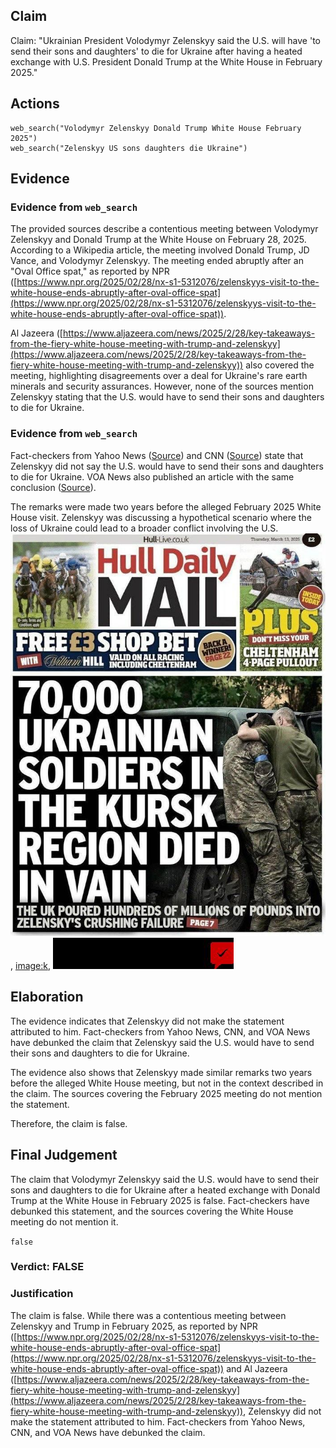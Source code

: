 ## Claim
Claim: "Ukrainian President Volodymyr Zelenskyy said the U.S. will have 'to send their sons and daughters' to die for Ukraine after having a heated exchange with U.S. President Donald Trump at the White House in February 2025."

## Actions
```
web_search("Volodymyr Zelenskyy Donald Trump White House February 2025")
web_search("Zelenskyy US sons daughters die Ukraine")
```

## Evidence
### Evidence from `web_search`
The provided sources describe a contentious meeting between Volodymyr Zelenskyy and Donald Trump at the White House on February 28, 2025. According to a Wikipedia article, the meeting involved Donald Trump, JD Vance, and Volodymyr Zelenskyy. The meeting ended abruptly after an "Oval Office spat," as reported by NPR ([https://www.npr.org/2025/02/28/nx-s1-5312076/zelenskyys-visit-to-the-white-house-ends-abruptly-after-oval-office-spat](https://www.npr.org/2025/02/28/nx-s1-5312076/zelenskyys-visit-to-the-white-house-ends-abruptly-after-oval-office-spat)).

Al Jazeera ([https://www.aljazeera.com/news/2025/2/28/key-takeaways-from-the-fiery-white-house-meeting-with-trump-and-zelenskyy](https://www.aljazeera.com/news/2025/2/28/key-takeaways-from-the-fiery-white-house-meeting-with-trump-and-zelenskyy)) also covered the meeting, highlighting disagreements over a deal for Ukraine's rare earth minerals and security assurances. However, none of the sources mention Zelenskyy stating that the U.S. would have to send their sons and daughters to die for Ukraine.


### Evidence from `web_search`
Fact-checkers from Yahoo News ([Source](https://www.yahoo.com/news/fact-check-zelenskyy-saying-us-120000537.html)) and CNN ([Source](https://www.cnn.com/2023/03/02/politics/fact-check-zelensky-americans-fighting-ukraine-video)) state that Zelenskyy did not say the U.S. would have to send their sons and daughters to die for Ukraine. VOA News also published an article with the same conclusion ([Source](https://www.voanews.com/a/no-zelenskyy-did-not-say-american-sons-and-daughters-will-have-to-die-in-ukraine/6993247.html)).

The remarks were made two years before the alleged February 2025 White House visit. Zelenskyy was discussing a hypothetical scenario where the loss of Ukraine could lead to a broader conflict involving the U.S. ![image 1](media/0.jpg), <image:k>, ![image 522](media/2025-08-06_17-47-1754502436-263202.jpg)


## Elaboration
The evidence indicates that Zelenskyy did not make the statement attributed to him. Fact-checkers from Yahoo News, CNN, and VOA News have debunked the claim that Zelenskyy said the U.S. would have to send their sons and daughters to die for Ukraine.

The evidence also shows that Zelenskyy made similar remarks two years before the alleged White House meeting, but not in the context described in the claim. The sources covering the February 2025 meeting do not mention the statement.

Therefore, the claim is false.


## Final Judgement
The claim that Volodymyr Zelenskyy said the U.S. would have to send their sons and daughters to die for Ukraine after a heated exchange with Donald Trump at the White House in February 2025 is false. Fact-checkers have debunked this statement, and the sources covering the White House meeting do not mention it.

`false`

### Verdict: FALSE

### Justification
The claim is false. While there was a contentious meeting between Zelenskyy and Trump in February 2025, as reported by NPR ([https://www.npr.org/2025/02/28/nx-s1-5312076/zelenskyys-visit-to-the-white-house-ends-abruptly-after-oval-office-spat](https://www.npr.org/2025/02/28/nx-s1-5312076/zelenskyys-visit-to-the-white-house-ends-abruptly-after-oval-office-spat)) and Al Jazeera ([https://www.aljazeera.com/news/2025/2/28/key-takeaways-from-the-fiery-white-house-meeting-with-trump-and-zelenskyy](https://www.aljazeera.com/news/2025/2/28/key-takeaways-from-the-fiery-white-house-meeting-with-trump-and-zelenskyy)), Zelenskyy did not make the statement attributed to him. Fact-checkers from Yahoo News, CNN, and VOA News have debunked the claim.
